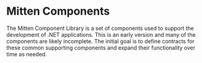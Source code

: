 # Mitten Components
The Mitten Component Library is a set of components used to support the development of .NET applications. This is an early version and many of the components are likely incomplete. The initial goal is to define contracts for these common supporting components and expand their functionality over time as needed.

